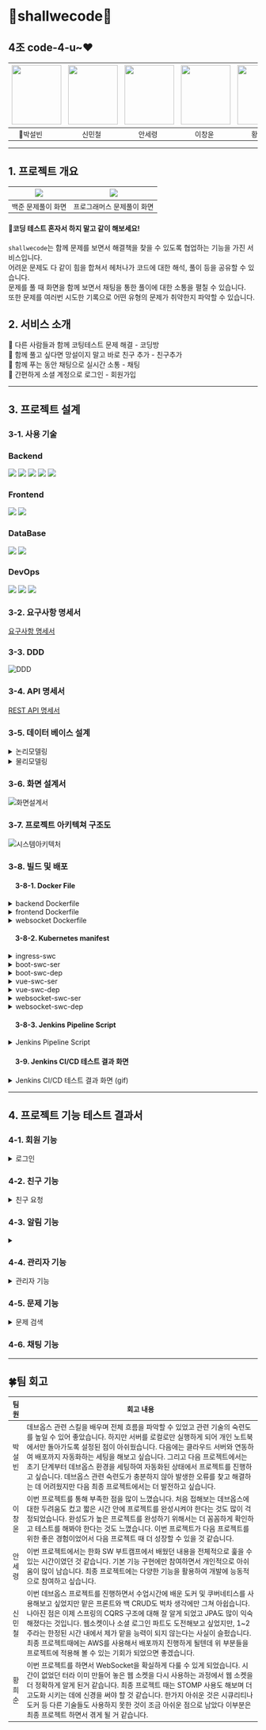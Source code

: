 # 🕺shallwecode💃

## 4조 code-4-u~❤️
| <img src="https://github.com/user-attachments/assets/e8ef07c1-cd65-40ea-adbb-b8b29a8378c9" width="100" height="120"> | <img src="https://github.com/user-attachments/assets/a572f18a-93ae-472b-824e-fd7a1b0901dd" width="100" height="120"> | <img src=https://github.com/user-attachments/assets/572d5d55-3fd4-45ec-aafb-7bfcc6cd0074 width="100" height="120"> | <img src="https://github.com/user-attachments/assets/a29498d0-457d-4ba1-a0f3-cc077a7ac72c" width="100" height="120"> | <img src="https://github.com/user-attachments/assets/0210e617-2211-461c-9b16-2780d90b6da3" width="100" height="120"> |
|----------------------------------------------------------------------------------------------------------------------|---------------------------------------------------------------------------------------------------------------------|-------------------------------------------------------------------------------------------------------------------|---------------------------------------------------------------------------------------------------------------------|---------------------------------------------------------------------------------------------------------------------|
| &emsp;👑박설빈                                                                                                          | &emsp;&emsp;신민철                                                                                                           | &emsp;&emsp;안세령                                                                                                         | &emsp;&emsp;이창윤                                                                                                           | &emsp;&emsp;황희순                                                                                                           |

---

## 1. 프로젝트 개요


| <img src="https://github.com/user-attachments/assets/4ea99464-8f19-4d2c-a06b-d5849c2318b4"> | <img src="https://github.com/user-attachments/assets/6cd1c074-6d1f-461b-bc38-618c85f7821e"> |
|---------------------------------------------------------------------------------------------------------------------|---------------------------------------------------------------------------------------------------------------------|
| 백준 문제풀이 화면                                                                                                          | 프로그래머스 문제풀이 화면                                                                                                      |


#### 📢코딩 테스트 혼자서 하지 말고 같이 해보세요!
`shallwecode`는 함께 문제를 보면서 해결책을 찾을 수 있도록 협업하는 기능을 가진 서비스입니다. <br>
어려운 문제도 다 같이 힘을 합쳐서 헤처나가 코드에 대한 해석, 풀이 등을 공유할 수 있습니다. <br>
문제를 풀 때 화면을 함께 보면서 채팅을 통한 풀이에 대한 소통을 펼칠 수 있습니다.<br>
또한 문제를 여러번 시도한 기록으로 어떤 유형의 문제가 취약한지 파악할 수 있습니다.

## 2. 서비스 소개

📌 다른 사람들과 함께 코팅테스트 문제 해결 - 코딩방<br>
📌 함께 풀고 싶다면 망설이지 말고 바로 친구 추가 - 친구추가<br>
📌 함께 푸는 동안 채팅으로 실시간 소통 - 채팅<br>
📌 간편하게 소셜 계정으로 로그인 - 회원가입

---

## 3. 프로젝트 설계
### 3-1. 사용 기술
### Backend
<div> 
  <img src="https://img.shields.io/badge/java-007396?style=for-the-badge&logo=java&logoColor=white">
  <img src="https://img.shields.io/badge/springboot-6DB33F?style=for-the-badge&logo=springboot&logoColor=white">
  <img src="https://img.shields.io/badge/springsecurity-6DB33F?style=for-the-badge&logo=springsecurity&logoColor=white">
<img src="https://img.shields.io/badge/oauth-black?style=for-the-badge&logoColor=white">
<img src="https://img.shields.io/badge/gradle-02303A?style=for-the-badge&logo=gradle&logoColor=white">
</div>

### Frontend

<div>
  <img src="https://img.shields.io/badge/vue.js-4FC08D?style=for-the-badge&logo=vuedotjs&logoColor=white">
<img src="https://img.shields.io/badge/axios-5A29E4?style=for-the-badge&logo=axios&logoColor=white">
</div>

### DataBase

<div>
  <img src="https://img.shields.io/badge/mariaDB-003545?style=for-the-badge&logo=mariaDB&logoColor=white"> 
 <img src="https://img.shields.io/badge/amazonrds-527FFF?style=for-the-badge&logo=amazonrds&logoColor=white"> 
</div>

### DevOps

<div>
  <img src="https://img.shields.io/badge/docker-2496ED?style=for-the-badge&logo=docker&logoColor=white">
  <img src="https://img.shields.io/badge/kubernetes-326CE5?style=for-the-badge&logo=kubernetes&logoColor=white">
  <img src="https://img.shields.io/badge/jenkins-D24939?style=for-the-badge&logo=jenkins&logoColor=white">
</div>


### 3-2. 요구사항 명세서
[요구사항 명세서](https://docs.google.com/spreadsheets/d/1bRwfT5mg1KW_7RQop6wORBJzDpd7K0l4RdZxASc_S_c/edit?gid=0#gid=0)

### 3-3. DDD
![DDD](https://github.com/user-attachments/assets/2773ed9b-7847-4d89-bebc-5a34403448e1)

### 3-4. API 명세서
[REST API 명세서](https://docs.google.com/spreadsheets/d/1bRwfT5mg1KW_7RQop6wORBJzDpd7K0l4RdZxASc_S_c/edit?gid=1114348114#gid=1114348114)

### 3-5. 데이터 베이스 설계
<div>
<details>
  <summary>논리모델링</summary>

  ![논리ERD](https://github.com/user-attachments/assets/c164f676-f2b8-462d-a9d8-12629f859077)
</details>
</div>
<div>
<details>
  <summary>물리모델링</summary>

  ![물리ERD](https://github.com/user-attachments/assets/736b15bd-78e4-447b-aafa-c107cfb4cf5c)
</details>
</div>

### 3-6. 화면 설계서

![화면설계서](https://github.com/user-attachments/assets/0134eacb-9f31-45b0-a89c-580a18efa402)

### 3-7. 프로젝트 아키텍쳐 구조도

![시스템아키텍처](https://github.com/user-attachments/assets/c44329fe-d7be-4f2e-b274-3f9758b9a8fc)

### 3-8. 빌드 및 배포 

#### &emsp;3-8-1. Docker File
<details>
  <summary>backend Dockerfile</summary>

  ```dockerfile
FROM openjdk:17-alpine
WORKDIR /app
COPY build/libs/*.jar ./
COPY .env .env
RUN mv $(ls *.jar | grep -v plain) app.jar
ENTRYPOINT ["java", "-jar", "app.jar"]
```
</details>

<details>
  <summary>frontend Dockerfile</summary>

  ```dockerfile
FROM nginx:stable-alpine
COPY dist /usr/share/nginx/html
COPY nginx.conf /etc/nginx/conf.d/default.conf
EXPOSE 80
CMD ["nginx", "-g", "daemon off;"]
```
</details>

<details>
  <summary>websocket Dockerfile</summary>

  ```dockerfile
FROM node:lts-alpine
WORKDIR /app
COPY . .
RUN npm install
CMD ["node", "index.js"]
```
</details>

#### &emsp;3-8-2. Kubernetes manifest
<details>
  <summary>ingress-swc</summary>

  ```yml
apiVersion: networking.k8s.io/v1
kind: Ingress
metadata:
  name: ingress-swc
  annotations:
    nginx.ingress.kubernetes.io/ssl-redirect: "false"
    nginx.ingress.kubernetes.io/rewrite-target: /$2
spec:
  ingressClassName: nginx
  rules:
    - http:
        paths:
          - path: /()(.*)
            pathType: ImplementationSpecific
            backend:
              service:
                name: vue-swc-ser
                port:
                  number: 8000
          - path: /boot(/|$)(.*)
            pathType: ImplementationSpecific
            backend:
              service:
                name: boot-swc-ser
                port:
                  number: 8001
          - path: /ws(/|$)(.*)
            pathType: ImplementationSpecific
            backend:
              service:
                name: websocket-swc-ser
                port:
                  number: 8002
```
</details>

<details>
  <summary>boot-swc-ser</summary>

  ```yml
apiVersion: v1
kind: Service
metadata:
  name: boot-swc-ser
spec:
  type: ClusterIP
  ports:
    - port: 8001
      targetPort: 8080
  selector:
    app: boot-swc-kube
```
</details>

<details>
  <summary>boot-swc-dep</summary>

  ```yml
apiVersion: apps/v1
kind: Deployment
metadata:
  name: boot-swc-dep
spec:
  selector:
    matchLabels:
      app: boot-swc-kube
  replicas: 1
  template:
    metadata:
      labels:
        app: boot-swc-kube
    spec:
      containers:
        - name: boot-container
          image: seolbin/swc_boot_project:latest
          imagePullPolicy: Always
          ports:
            - containerPort: 8080
```
</details>

<details>
  <summary>vue-swc-ser</summary>

  ```yml
apiVersion: v1
kind: Service
metadata:
  name: vue-swc-ser
spec:
  type: ClusterIP
  ports:
    - port: 8000
      targetPort: 80
  selector:
    app: vue-swc-kube
```
</details>

<details>
  <summary>vue-swc-dep</summary>

  ```yml
apiVersion: apps/v1
kind: Deployment
metadata:
  name: vue-swc-dep
spec:
  selector:
    matchLabels:
      app: vue-swc-kube
  template:
    metadata:
      labels:
        app: vue-swc-kube
    spec:
      containers:
        - name: vue-container
          image: seolbin/swc_vue_project:latest
          imagePullPolicy: Always
          ports:
            - containerPort: 80
```
</details>

<details>
  <summary>websocket-swc-ser</summary>

  ```yml
apiVersion: v1
kind: Service
metadata:
  name: websocket-swc-ser
spec:
  type: ClusterIP
  ports:
    - port: 8002
      targetPort: 1234
  selector:
    app: websocket-swc-kube
```
</details>

<details>
  <summary>websocket-swc-dep</summary>

  ```yml
apiVersion: apps/v1
kind: Deployment
metadata:
  name: websocket-swc-dep
spec:
  selector:
    matchLabels:
      app: websocket-swc-kube
  replicas: 1
  template:
    metadata:
      labels:
        app: websocket-swc-kube
    spec:
      containers:
        - name: websocket-container
          image: seolbin/swc_websocket_project:latest
          imagePullPolicy: Always
          ports:
            - containerPort: 1234
```
</details>

#### &emsp;3-8-3. Jenkins Pipeline Script
<details>
  <summary>Jenkins Pipeline Script</summary>

  ```pipeline script
pipeline {
    agent any

    tools {
        gradle 'gradle'
        jdk 'openJDK17'
    }

    environment {
        SOURCE_GITHUB_URL = 'https://github.com/code-4-u/shallwecode/'
        MANIFESTS_GITHUB_URL = 'https://github.com/seolbin01/k8s-manifests'
        GIT_USERNAME = 'seolbin01'
        GIT_EMAIL = 'seolbinpark01@gmail.com'
        DOCKERHUB_CREDENTIALS = credentials('DOCKERHUB_PASSWORD')
        GITHUB_URL = 'https://github.com/code-4-u/shallwecode'
        FRONTEND_IMAGE = 'swc_vue_project'
        BACKEND_IMAGE = 'swc_boot_project'
        WEBSOCKET_IMAGE = 'swc_websocket_project'
    }

    stages {
        stage('Source Build') {
            steps {
                git branch: 'main', url: "${env.SOURCE_GITHUB_URL}"
                script {
                    dir('backend') { 
                        configFileProvider([configFile(fileId: 'shallwecodeenv', targetLocation: '.env')]) {
                            if (isUnix()) {
                                sh "chmod +x ./gradlew"
                                sh "./gradlew clean build"
                            } else {
                                bat "gradlew.bat clean build"
                            }
                        }
                    }
                    dir('frontend') {
                        if (isUnix()) {
                            sh 'rm -rf dist'
                            sh 'npm install'
                            sh 'npm run build'
                        } else {
                            bat 'if exist dist rd /s /q dist'
                            bat 'npm install'
                            bat 'npm run build'
                        }
                    }
                    dir('websocket-server') {
                        if (isUnix()) {
                            sh 'npm install'
                        } else {
                            bat 'npm install'
                        }
                    }
                }
            }
        }

        stage('Run Tests') {
            steps {
                script {
                    dir('backend') { 
                        configFileProvider([configFile(fileId: 'shallwecodeenv', targetLocation: '.env')]) {
                            if (isUnix()) {
                                sh "./gradlew test"
                            } else {
                                bat "gradlew.bat test"
                            }
                        }
                    }
                }
            }
            post {
                always {
                    junit '**/build/test-results/test/*.xml'
                }
            }
        }

        stage('Docker Build and Push') {
            steps {
                script {
                    withCredentials([usernamePassword(credentialsId: 'DOCKERHUB_PASSWORD', 
                                                    usernameVariable: 'DOCKER_USER', 
                                                    passwordVariable: 'DOCKER_PASS')]) {
                        dir('backend') {
                            if (isUnix()) {
                                sh "docker build -t ${DOCKER_USER}/${BACKEND_IMAGE}:latest ."
                                sh "docker login -u ${DOCKER_USER} -p ${DOCKER_PASS}"
                                sh "docker push ${DOCKER_USER}/${BACKEND_IMAGE}:latest"
                            } else {
                                bat "docker build -t ${DOCKER_USER}/${BACKEND_IMAGE}:latest ."
                                bat "docker login -u %DOCKER_USER% -p %DOCKER_PASS%"
                                bat "docker push ${DOCKER_USER}/${BACKEND_IMAGE}:latest"
                            }
                        }
                        dir('frontend') {
                            if (isUnix()) {
                                sh "docker build -t ${DOCKER_USER}/${FRONTEND_IMAGE}:latest ."
                                sh "docker push ${DOCKER_USER}/${FRONTEND_IMAGE}:latest"
                            } else {
                                bat "docker build -t ${DOCKER_USER}/${FRONTEND_IMAGE}:latest ."
                                bat "docker push ${DOCKER_USER}/${FRONTEND_IMAGE}:latest"
                            }
                        }
                        dir('websocket-server') {
                            if (isUnix()) {
                                sh "docker build -t ${DOCKER_USER}/${WEBSOCKET_IMAGE}:latest ."
                                sh "docker push ${DOCKER_USER}/${WEBSOCKET_IMAGE}:latest"
                            } else {
                                bat "docker build -t ${DOCKER_USER}/${WEBSOCKET_IMAGE}:latest ."
                                bat "docker push ${DOCKER_USER}/${WEBSOCKET_IMAGE}:latest"
                            }
                        }
                    }
                }
            }
        }
    }

    post {
        always {
            script {
                if (isUnix()) {
                    sh 'docker logout'
                } else {
                    bat 'docker logout'
                }
            }
        }
        success {
            withCredentials([string(credentialsId: 'discord', variable: 'DISCORD')]) {
                discordSend(
                    description: """
                    **빌드 성공!** :tada:
                    
                    **제목**: ${currentBuild.displayName}
                    **결과**: :white_check_mark: ${currentBuild.currentResult}
                    **실행 시간**: ${currentBuild.duration / 1000}s
                    **링크**: [빌드 결과 보기](${env.BUILD_URL})
                    """,
                    title: "${env.JOB_NAME} 빌드 성공!", 
                    webhookURL: "$DISCORD"
                )
            }
        }
        failure {
            withCredentials([string(credentialsId: 'discord', variable: 'DISCORD')]) {
                discordSend(
                    description: """
                    **빌드 실패!** :x:
                    
                    **제목**: ${currentBuild.displayName}
                    **결과**: :x: ${currentBuild.currentResult}
                    **실행 시간**: ${currentBuild.duration / 1000}s
                    **링크**: [빌드 결과 보기](${env.BUILD_URL})
                    """,
                    title: "${env.JOB_NAME} 빌드 실패!", 
                    webhookURL: "$DISCORD"
                )
            }
        }
    }
}
```
</details>


#### &emsp;3-9. Jenkins CI/CD 테스트 결과 화면
<details>
    <summary>Jenkins CI/CD 테스트 결과 화면 (gif)</summary>
    <img src="gifs/jenkinstest.gif">

</details>

---

## 4. 프로젝트 기능 테스트 결과서

### 4-1. 회원 기능 
<details>
    <summary>로그인</summary>
    <img src="gifs/login.gif">
    <summary>마이페이지</summary>
    <img src="gifs/mypage.gif">
    <summary>회원 검색</summary>
    <img src="gifs/userSearch.gif">
</details>

### 4-2. 친구 기능
<details>
    <summary>친구 요청</summary>
    <img src="gifs/sendFriendNoti.gif">
    <summary>친구 요청 승낙</summary>
    <img src="gifs/acceptFriend.gif">
    <summary>친구 요청 거절</summary>
    <img src="gifs/rejectFriendAndSearchMyTry.gif">
    <summary>친구 삭제</summary>
    <img src="gifs/deleteFriend.gif">
</details>

### 4-3. 알림 기능
<details>
    <summary></summary>

</details>

### 4-4. 관리자 기능
<details>
    <summary>관리자 기능</summary>
    <img src="gifs/adminFunctions.gif">
</details>

### 4-5. 문제 기능
<details>
    <summary>문제 검색</summary>
    <img src="gifs/problemSearch.gif">
    <summary>코딩방 생성</summary>
    <img src="gifs/createCodingRoom.gif">
</details>

### 4-6. 채팅 기능

---

## 🍀팀 회고

| 팀원  | 회고 내용                                                                                                                                                                                                                                                                                                 |
|:---:|-------------------------------------------------------------------------------------------------------------------------------------------------------------------------------------------------------------------------------------------------------------------------------------------------------|
| 박설빈 | 데브옵스 관련 스킬을 배우며 전체 흐름을 파악할 수 있었고 관련 기술의 숙련도를 높일 수 있어 좋았습니다. 하지만 서버를 로컬로만 실행하게 되어 개인 노트북에서만 돌아가도록 설정된 점이 아쉬웠습니다. 다음에는 클라우드 서버와 연동하여 배포까지 자동화하는 세팅을 해보고 싶습니다. 그리고 다음 프로젝트에서는 초기 단계부터 데브옵스 환경을 세팅하여 자동화된 상태에서 프로젝트를 진행하고 싶습니다. 데브옵스 관련 숙련도가 충분하지 않아 발생한 오류를 찾고 해결하는 데 어려웠지만 다음 최종 프로젝트에서는 더 발전하고 싶습니다.   |
| 이창윤 | 이번 프로젝트를 통해 부족한 점을 많이 느꼈습니다. 처음 접해보는 데브옵스에 대한 두려움도 컸고 짧은 시간 안에 프로젝트를 완성시켜야 한다는 것도 많이 걱정되었습니다. 완성도가 높은 프로젝트를 완성하기 위해서는 더 꼼꼼하게 확인하고 테스트를 해봐야 한다는 것도 느꼈습니다. 이번 프로젝트가 다음 프로젝트를 위한 좋은 경험이었어서 다음 프로젝트 때 더 성장할 수 있을 것 같습니다.                                                                                  |
| 안세령 | 이번 프로젝트에서는 한화 SW 부트캠프에서 배웠던 내용을 전체적으로 훑을 수 있는 시간이였던 것 같습니다. 기본 기능 구현에만 참여하면서 개인적으로 아쉬움이 많이 남습니다. 최종 프로젝트에는 다양한 기능을 활용하여 개발에 능동적으로 참여하고 싶습니다.                                                                                                                                                          |
| 신민철 | 이번 데브옵스 프로젝트를 진행하면서 수업시간에 배운 도커 및 쿠버네티스를 사용해보고 싶었지만 맡은 프론트와 백 CRUD도 벅차 생각에만 그쳐 아쉽습니다. 나아진 점은 이제 스프링의 CQRS 구조에 대해 잘 알게 되었고 JPA도 많이 익숙해졌다는 것입니다. 웹소켓이나 소셜 로그인 파트도 도전해보고 싶었지만, 1~2주라는 한정된 시간 내에서 제가 맡을 능력이 되지 않는다는 사실이 슬펐습니다. 최종 프로젝트때에는 AWS를 사용해서 배포까지 진행하게 될텐데 위 부분들을 프로젝트에 적용해 볼 수 있는 기회가 되었으면 좋겠습니다. |
| 황희순 | 이번 프로젝트를 하면서 WebSocket을 확실하게 다룰 수 있게 되었습니다. 시간이 없었던 터라 이미 만들어 놓은 웹 소켓을 다시 사용하는 과정에서 웹 소켓을 더 정확하게 알게 된거 같습니다. 최종 프로젝트 때는 STOMP 사용도 해보며 더 고도화 시키는 데에 신경을 써야 할 것 같습니다. 한가지 아쉬운 것은 시큐리티나 도커 등 다른 기술들도 사용하지 못한 것이 조금 아쉬운 점으로 남았다 이부분은 최종 프로젝트 하면서 겪게 될 거 같습니다.                                             |
